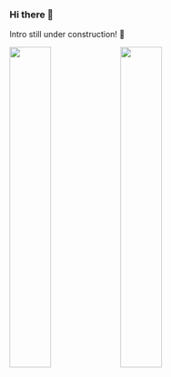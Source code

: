 ### Hi there 👋
Intro still under construction! :eyes:

<img width="38%" src="https://github-readme-stats.vercel.app/api/top-langs/?username=dexter-11&layout=compact&theme=tokyonight&custom_title=Top%20Languages">
<img width="38%" src="https://github-readme-stats.vercel.app/api?username=dexter-11&show_icons=true&theme=gotham">

<!--
**dexter-11/dexter-11** is a ✨ _special_ ✨ repository because its `README.md` (this file) appears on your GitHub profile.

Here are some ideas to get you started:

- 🔭 I’m currently working on ...
- 🌱 I’m currently learning ...
- 👯 I’m looking to collaborate on ...
- 🤔 I’m looking for help with ...
- 💬 Ask me about ...
- 📫 How to reach me: ...
- 😄 Pronouns: ...
- ⚡ Fun fact: ...
---
![karma's github stats](https://github-readme-stats.vercel.app/api?username=karma9874&show_icons=true&theme=gotham)
<img width="38%" src="https://github-readme-stats.vercel.app/api/top-langs/?username=sonichigo&layout=compact&theme=tokyonight&custom_title=Top%20Languages">
---
<p align="center">
<a href="mailto:nirajssingh18@gmail.com@gmail.com"><img src="https://github.com/karma9874/karma9874/blob/master/assets/gmail.svg" width="30px" alt="mail"></a> &nbsp; &nbsp;
<a href="https://twitter.com/karma9874"><img src="https://github.com/karma9874/karma9874/blob/master/assets/twitter.svg" width="30px" alt="Twitter">     </a> &nbsp; &nbsp;
<a href="https://www.linkedin.com/in/karma9874/"><img src="https://github.com/karma9874/karma9874/blob/master/assets/linkedin.svg" width="30px" alt="LinkedIn"></a> &nbsp; &nbsp;
<a href="https://github.com/karma9874"><img src="https://github.com/karma9874/karma9874/blob/master/assets/github.svg" width="30px" alt="mail"></a> &nbsp; &nbsp;
<a href="https://discord.com/users/karma#8364"><img src="https://github.com/karma9874/karma9874/blob/master/assets/discord.svg" width="30px" alt="LinkedIn"></a> &nbsp; &nbsp;
<a href="https://ctftime.org/user/69613"><img src="https://github.com/karma9874/karma9874/blob/master/assets/ctftime.ico" width="30px" alt="ctftime"></a> &nbsp; &nbsp;
<a href="https://karma9874.github.io"><img src="https://github.com/karma9874/karma9874/blob/master/assets/home.svg" width="30px" alt="site"></a> &nbsp; &nbsp;
</p>


-->
